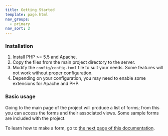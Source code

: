 ```yaml
---
title: Getting Started
template: page.html
nav_groups:
  - primary
nav_sort: 2
---
```


### Installation

1. Install PHP >= 5.5 and Apache.
2. Copy the files from the main project directory to the server.
3. Modify the `config/config.toml` file to suit your needs. Some features will not work without proper configuration.
4. Depending on your configuration, you may need to enable some extensions for Apache and PHP.

### Basic usage

Going to the main page of the project will produce a list of forms; from this you can access the forms and their associated views. Some sample forms are included with the project.

To learn how to make a form, go to [the next page of this documentation](making-forms/introduction.html).